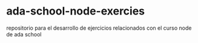 # ada-school-node-exercies
repositorio para el desarrollo de ejercicios relacionados con el curso node de ada school
